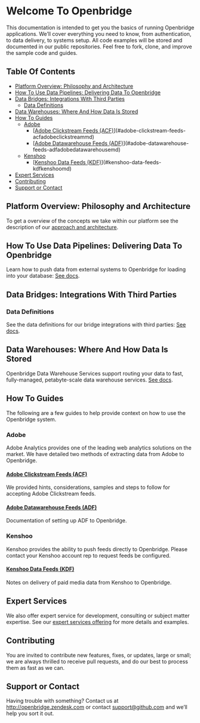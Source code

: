 <h1> Welcome To Openbridge </h1>

This documentation is intended to get you the basics of running Openbridge applications. We’ll cover everything you need to know, from authentication, to data delivery, to systems setup. All code examples will be stored and documented in our public repositories. Feel free to fork, clone, and improve the sample code and guides.

<h2> Table Of Contents </h2>

- [Platform Overview: Philosophy and Architecture](#platform-overview-philosophy-and-architecture)
- [How To Use Data Pipelines: Delivering Data To Openbridge](#how-to-use-data-pipelines-delivering-data-to-openbridge)
- [Data Bridges: Integrations With Third Parties](#data-bridges-integrations-with-third-parties)
	- [Data Definitions](#data-definitions)
- [Data Warehouses: Where And How Data Is Stored](#data-warehouses-where-and-how-data-is-stored)
- [How To Guides](#how-to-guides)
	- [Adobe](#adobe)
		- [[Adobe Clickstream Feeds (ACF)](adobe_clickstream.md)](#adobe-clickstream-feeds-acfadobeclickstreammd)
		- [[Adobe Datawarehouse Feeds (ADF)](adobe_datawarehouse.md)](#adobe-datawarehouse-feeds-adfadobedatawarehousemd)
	- [Kenshoo](#kenshoo)
		- [[Kenshoo Data Feeds (KDF)](kenshoo.md)](#kenshoo-data-feeds-kdfkenshoomd)
- [Expert Services](#expert-services)
- [Contributing](#contributing)
- [Support or Contact](#support-or-contact)



## Platform Overview: Philosophy and Architecture
To get a overview of the concepts we take within our platform see the description of our [approach and architecture](/platform_overview.md).


## How To Use Data Pipelines: Delivering Data To Openbridge
Learn how to push data from external systems to Openbridge for loading into your database: [See docs](/pipeline.md).

## Data Bridges: Integrations With Third Parties

### Data Definitions
See the data definitions for our bridge integrations with third parties: [See docs](/data_definitions.md).

## Data Warehouses: Where And How Data Is Stored
Openbridge Data Warehouse Services support routing your data to fast, fully-managed, petabyte-scale data warehouse services.
[See docs](/storage.md).

## How To Guides
The following are a few guides to help provide context on how to use the Openbridge system.

### Adobe
Adobe Analytics provides one of the leading web analytics solutions on the market. We have detailed two methods of extracting data from Adobe to Openbridge.

#### [Adobe Clickstream Feeds (ACF)](adobe_clickstream.md)
We provided hints, considerations, samples and steps to follow for accepting Adobe Clickstream feeds.

#### [Adobe Datawarehouse Feeds (ADF)](adobe_datawarehouse.md)
Documentation of setting up ADF to Openbridge.


### Kenshoo
Kenshoo provides the ability to push feeds directly to Openbridge. Please contact your Kenshoo account rep to request feeds be configured.

#### [Kenshoo Data Feeds (KDF)](kenshoo.md)
Notes on delivery of paid media data from Kenshoo to Openbridge.

## Expert Services
We also offer expert service for development, consulting or subject matter expertise. See our [expert services offering](/expert_service.md) for more details and examples.

## Contributing
You are invited to contribute new features, fixes, or updates, large or small; we are always thrilled to receive pull requests, and do our best to process them as fast as we can.

## Support or Contact

Having trouble with something? Contact us at <a href="http://openbridge.zendesk.com">http://openbridge.zendesk.com</a> or contact <a href="mailto:support@openbridge.com">support@github.com</a> and we’ll help you sort it out.
